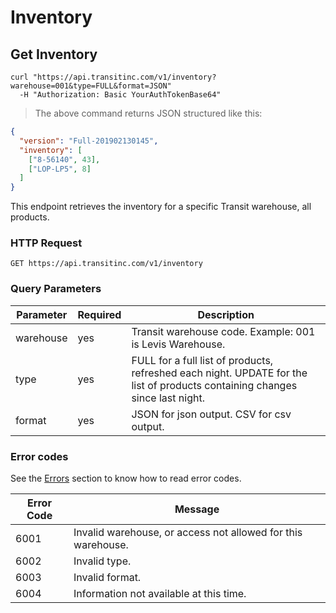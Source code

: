 # Inventory

## Get Inventory

```shell
curl "https://api.transitinc.com/v1/inventory?warehouse=001&type=FULL&format=JSON"
  -H "Authorization: Basic YourAuthTokenBase64"
```

> The above command returns JSON structured like this:

```json
{
  "version": "Full-201902130145",
  "inventory": [
    ["8-56140", 43],
    ["LOP-LP5", 8]
  ]
}
```

This endpoint retrieves the inventory for a specific Transit warehouse, all products.

### HTTP Request

`GET https://api.transitinc.com/v1/inventory`

### Query Parameters

Parameter | Required | Description
--------- | -------- | -----------
warehouse | yes | Transit warehouse code. Example: 001 is Levis Warehouse.
type | yes | FULL for a full list of products, refreshed each night. UPDATE for the list of products containing changes since last night.
format | yes | JSON for json output. CSV for csv output.

### Error codes

See the [Errors](#errors) section to know how to read error codes.

Error Code | Message
---------- | -------
6001 | Invalid warehouse, or access not allowed for this warehouse.
6002 | Invalid type.
6003 | Invalid format.
6004 | Information not available at this time.